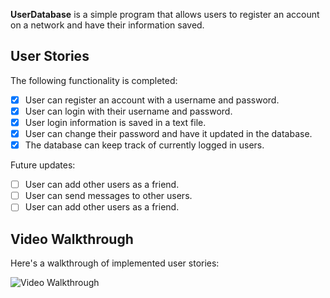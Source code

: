 **UserDatabase** is a simple program that allows users to register an account on a network and have their information saved.

## User Stories

The following functionality is completed:

- [x] User can register an account with a username and password.
- [x] User can login with their username and password.
- [x] User login information is saved in a text file.
- [x] User can change their password and have it updated in the database.
- [x] The database can keep track of currently logged in users.

Future updates:
- [ ] User can add other users as a friend.
- [ ] User can send messages to other users.
- [ ] User can add other users as a friend.

## Video Walkthrough

Here's a walkthrough of implemented user stories:

<img src='' title='Video Walkthrough' width='' alt='Video Walkthrough' />

